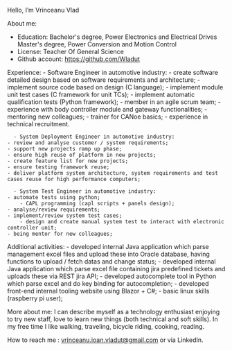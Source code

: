 Hello, I’m Vrinceanu Vlad

About me:
- Education: Bachelor's degree, Power Electronics and Electrical Drives
                       Master's degree, Power Conversion and Motion Control            
- License:   Teacher Of General Science     
- Github account: https://github.com/Wladut

Experience:
      - Software Engineer in automotive industry:
	- create software detailed design based on software requirements and architecture;
	- implement source code based on design (C language);
	- implement module unit test cases (C framework for unit TCs);
	- implement automatic qualification tests (Python framework);
	- member in an agile scrum team;
	- experience with body controller module and gateway functionalities;
	- mentoring new colleagues;
	- trainer for CANoe basics;
	- experience in technical recruitment.

      - System Deployment Engineer in automotive industry:
	- review and analyse customer / system requirements;
	- support new projects ramp up phase;
	- ensure high reuse of platform in new projects;
	- create feature list for new projects;
	- ensure testing framework reuse;
	- deliver platform system architecture, system requirements and test cases reuse for high performance computers;

      - System Test Engineer in automotive industry:
	- automate tests using python;
      	- CAPL programming (capl scripts + panels design);
	- analyse/review requirements;
	- implement/review system test cases;
      	- design and create manual system test to interact with electronic controller unit;
	- being mentor for new colleagues;
      
Additional activities:
      - developed internal Java application which parse management excel files and upload these into Oracle database, having functions to upload / fetch datas and change status;
      - developed internal Java application which parse excel file containing jira predefined tickets and uploads these via REST jira API;
      - developed autocomplete tool in Python which parse excel and do key binding for autocompletion;
      - developed front-end internal tooling website using Blazor + C#;
      - basic linux skills (raspberry pi user);
  
More about me: I can describe myself as a technology enthusiast enjoying to try new staff, love to learn new things (both technical and soft skills). In my free time I like walking, traveling, bicycle riding, cooking, reading.

How to reach me : vrinceanu.ioan.vladut@gmail.com or via LinkedIn.
